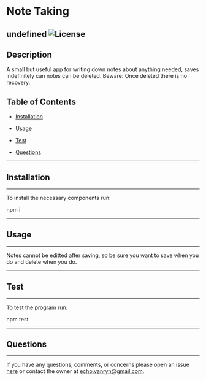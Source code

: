
# Note Taking
undefined
![License](https://img.shields.io/badge/License-undefined--Clause-purple.svg)
------------------------------------------------------------
## Description

A small but useful app for writing down notes about anything needed, saves indefinitely can notes can be deleted. Beware: Once deleted there is no recovery.

## Table of Contents

* [Installation](#installation)

* [Usage](#usage)

* [Test](#test)

* [Questions](#questions)

------------------------------------------------------------

## Installation

------------------------------------------------------------

To install the necessary components run:

npm i

------------------------------------------------------------

## Usage

------------------------------------------------------------

Notes cannot be editted after saving, so be sure you want to save when you do and delete when you do.

------------------------------------------------------------

## Test

------------------------------------------------------------

To test the program run:

npm test

------------------------------------------------------------

## Questions

------------------------------------------------------------

If you have any questions, comments, or concerns please open an issue [here](https://github.com/Weerklank/NoteTaking) or contact the owner at [echo.vanryn@gmail.com](mailto:echo.vanryn@gmail.com).

